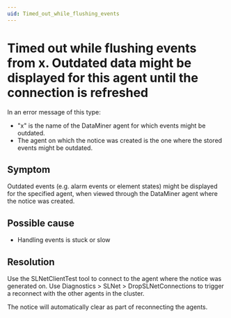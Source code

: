 ```yaml
---
uid: Timed_out_while_flushing_events
---
```


# Timed out while flushing events from x. Outdated data might be displayed for this agent until the connection is refreshed

In an error message of this type:

- "x" is the name of the DataMiner agent for which events might be outdated.
- The agent on which the notice was created is the one where the stored events might be outdated.

## Symptom

Outdated events (e.g. alarm events or element states) might be displayed for the specified agent, when viewed through the DataMiner agent where the notice was created.

## Possible cause

- Handling events is stuck or slow

## Resolution

Use the SLNetClientTest tool to connect to the agent where the notice was generated on.
Use Diagnostics > SLNet > DropSLNetConnections to trigger a reconnect with the other agents in the cluster.

The notice will automatically clear as part of reconnecting the agents.